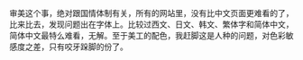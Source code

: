 审美这个事，绝对跟国情体制有关，所有的网站里，没有比中文页面更难看的了，比来比去，发现问题出在字体上。比较过西文、日文、韩文、繁体字和简体中文，简体中文最特么难看，无解。至于美工的配色，我赶脚这是人种的问题，对色彩敏感度之差，只有咬牙跺脚的份了。

